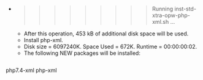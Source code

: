 * >>>>>>>>> Running inst-std-xtra-opw-php-xml.sh ...
  * After this operation, 453 kB of additional disk space will be used.
  * Install php-xml.
  * Disk size = 6097240K. Space Used = 672K. Runtime = 00:00:00:02.
  * The following NEW packages will be installed:
  ```bash
php7.4-xml php-xml
  ```
